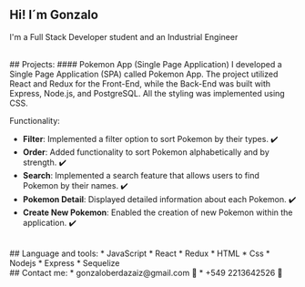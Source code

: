 ## Hi! I´m Gonzalo
I'm a Full Stack Developer student and an Industrial Engineer

<br />
## Projects:
#### Pokemon App (Single Page Application)
I developed a Single Page Application (SPA) called Pokemon App. The project utilized React and Redux for the Front-End, while the Back-End was built with Express, Node.js, and PostgreSQL. All the styling was implemented using CSS.

Functionality:
* **Filter**: Implemented a filter option to sort Pokemon by their types. ✔️
* **Order**: Added functionality to sort Pokemon alphabetically and by strength. ✔️
* **Search**: Implemented a search feature that allows users to find Pokemon by their names. ✔️
* **Pokemon Detail**: Displayed detailed information about each Pokemon. ✔️
* **Create New Pokemon**: Enabled the creation of new Pokemon within the application. ✔️

<br />
## Language and tools:
* JavaScript
* React
* Redux
* HTML
* Css
* Nodejs
* Express
* Sequelize

<br />
## Contact me:
* gonzaloberdazaiz@gmail.com 📧
* +549 2213642526 📲
